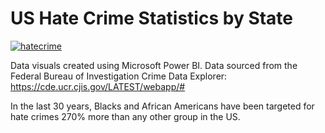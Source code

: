 # US Hate Crime Statistics by State

<a target="_blank" href="https://app.powerbi.com/view?r=eyJrIjoiMmIwYmNkZmItMTRkMi00YWZiLThhZGYtN2QxMjdmNzg2MWZlIiwidCI6Ijc3OGUxMDdjLWNkNTMtNGRhNC05M2UzLWM5YzIxNWVmMDhmZiIsImMiOjZ9&pageName=ReportSection8671d218a4128c9d5e65">![hatecrime](https://user-images.githubusercontent.com/38665906/234958614-db9773c8-1916-44a4-b3e3-fb2150f4a855.png)</a>

Data visuals created using Microsoft Power BI. Data sourced from the Federal Bureau of Investigation
Crime Data Explorer: https://cde.ucr.cjis.gov/LATEST/webapp/#

In the last 30 years, Blacks and African Americans have been targeted for hate crimes 270% more than any other group in the US. 

